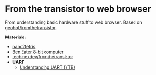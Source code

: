# From the transistor to web browser

From understanding basic hardware stuff to web browser. Based on [geohot/fromthetransistor](https://github.com/geohot/fromthetransistor).

**Materials:**
- [nand2tetris](https://www.nand2tetris.org/)
- [Ben Eater 8-bit computer](https://eater.net/8bit)
- [techmexdev/fromthetransistor](https://github.com/techmexdev/fromthetransistor)
- **UART**
    - [Understanding UART (YTB)](https://www.youtube.com/watch?v=sTHckUyxwp8)
